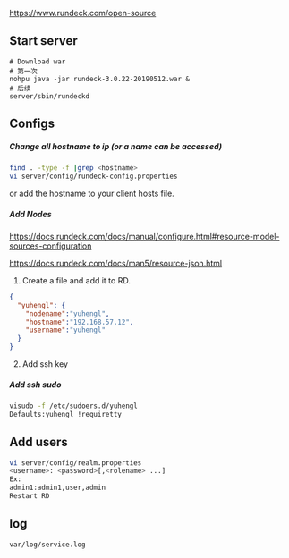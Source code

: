 https://www.rundeck.com/open-source

## Start server
```
# Download war
# 第一次
nohpu java -jar rundeck-3.0.22-20190512.war &
# 后续
server/sbin/rundeckd
```

## Configs
##### Change all hostname to ip (or a name can be accessed)
```bash
find . -type -f |grep <hostname>
vi server/config/rundeck-config.properties
```

or add the hostname to your client hosts file.

##### Add Nodes
https://docs.rundeck.com/docs/manual/configure.html#resource-model-sources-configuration

https://docs.rundeck.com/docs/man5/resource-json.html
1. Create a file and add it to RD.
```json
{
  "yuhengl": {
    "nodename":"yuhengl",
    "hostname":"192.168.57.12",
    "username":"yuhengl"
  }
}
```
2. Add ssh key 

##### Add ssh sudo
```bash
visudo -f /etc/sudoers.d/yuhengl
Defaults:yuhengl !requiretty
```

## Add users
```bash
vi server/config/realm.properties
<username>: <password>[,<rolename> ...]
Ex:
admin1:admin1,user,admin
Restart RD
```

## log
```bash
var/log/service.log
```
